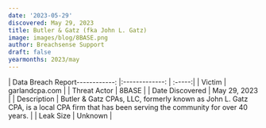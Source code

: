 ```yaml
---
date: '2023-05-29'
discovered: May 29, 2023
title: Butler & Gatz (fka John L. Gatz)
image: images/blog/8BASE.png
author: Breachsense Support
draft: false
yearmonths: 2023/may
---
```


| Data Breach Report------------:     |:-------------:    | :-----:|
| Victim      | garlandcpa.com      | 
| Threat Actor      | 8BASE      | 
| Date Discovered      | May 29, 2023      | 
| Description      | Butler & Gatz CPAs, LLC, formerly known as John L. Gatz CPA, is a local CPA firm that has been serving the community for over 40 years.      | 
| Leak Size      | Unknown      | 

